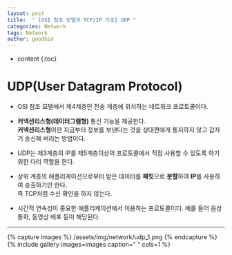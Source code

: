 ```yaml
---
layout: post
title:  " [OSI 참조 모델과 TCP/IP 기초] UDP "
categories: Network
tags: Network
author: goodGid
---
```

* content
{:toc}


# UDP(User Datagram Protocol)

* OSI 참조 모델에서 제4계층인 전송 계층에 위치하는 네트워크 프로토콜이다.

* **커넥션리스형(데이터그램형)** 통신 기능을 제공한다. <br> **커넥션리스형**이란 지금부터 정보를 보낸다는 것을 상대편에게 통지하지 않고 갑자기 송신해 버리는 방법이다.

* UDP는 제3계층의 IP를 제5계층이상의 프로토콜에서 직접 사용할 수 있도록 하기 위한 다리 역할을 한다.

* 상위 계층의 애플리케이션으로부터 받은 데이터를 **패킷**으로 **분할**하여 **IP**를 사용하여 송출하기만 한다. <br> 즉 TCP처럼 수신 확인을 하지 않는다.

* 시간적 연속성이 중요한 애플리케이션에서 이용하는 프로토콜이다. 예를 들어 음성 통화, 동영상 배포 등이 해당된다.

---

{% capture images %}
    /assets/img/network/udp_1.png
{% endcapture %}
{% include gallery images=images caption=" " cols=1 %}

